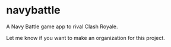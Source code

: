 # navybattle
A Navy Battle game app to rival Clash Royale.


Let me know if you want to make an organization for this project.
